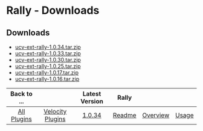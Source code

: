 # Rally - Downloads

## Downloads

- [ucv-ext-rally-1.0.34.tar.zip](https://raw.githubusercontent.com/UrbanCode/IBM-UCV-PLUGINS/main/files/ucv-ext-rally/ucv-ext-rally-1.0.34.tar.zip)
- [ucv-ext-rally-1.0.33.tar.zip](https://raw.githubusercontent.com/UrbanCode/IBM-UCV-PLUGINS/main/files/ucv-ext-rally/ucv-ext-rally-1.0.33.tar.zip)
- [ucv-ext-rally-1.0.30.tar.zip](https://raw.githubusercontent.com/UrbanCode/IBM-UCV-PLUGINS/main/files/ucv-ext-rally/ucv-ext-rally-1.0.30.tar.zip)
- [ucv-ext-rally-1.0.25.tar.zip](https://raw.githubusercontent.com/UrbanCode/IBM-UCV-PLUGINS/main/files/ucv-ext-rally/ucv-ext-rally-1.0.25.tar.zip)
- [ucv-ext-rally-1.0.17.tar.zip](https://raw.githubusercontent.com/UrbanCode/IBM-UCV-PLUGINS/main/files/ucv-ext-rally/ucv-ext-rally-1.0.17.tar.zip)
- [ucv-ext-rally-1.0.16.tar.zip](https://raw.githubusercontent.com/UrbanCode/IBM-UCV-PLUGINS/main/files/ucv-ext-rally/ucv-ext-rally-1.0.16.tar.zip)

|Back to ...||Latest Version|Rally |||
| :---: | :---: | :---: | :---: | :---: | :---: |
|[All Plugins](../../index.md)|[Velocity Plugins](../README.md)|[1.0.34](https://raw.githubusercontent.com/UrbanCode/IBM-UCV-PLUGINS/main/files/ucv-ext-rally/ucv-ext-rally-1.0.34.tar.zip)|[Readme](README.md)|[Overview](overview.md)|[Usage](usage.md)|
